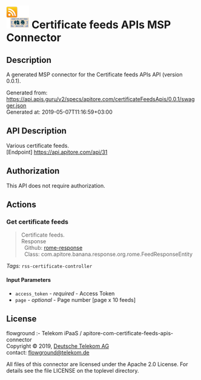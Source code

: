 # ![LOGO](logo.png) Certificate feeds APIs MSP Connector

## Description

A generated MSP connector for the Certificate feeds APIs API (version 0.0.1).

Generated from: https://api.apis.guru/v2/specs/apitore.com/certificateFeedsApis/0.0.1/swagger.json<br/>
Generated at: 2019-05-07T11:16:59+03:00

## API Description

Various certificate feeds.<BR />[Endpoint] https://api.apitore.com/api/31

## Authorization

This API does not require authorization.

## Actions

### Get certificate feeds

> Certificate feeds.<BR />Response<BR />&nbsp; Github: <a href="https://github.com/keigohtr/apitore-response-parent/tree/master/rome-response">rome-response</a><BR />&nbsp; Class: com.apitore.banana.response.org.rome.FeedResponseEntity<BR />

*Tags:* `rss-certificate-controller`

#### Input Parameters
* `access_token` - _required_ - Access Token
* `page` - _optional_ - Page number [page x 10 feeds]

## License

flowground :- Telekom iPaaS / apitore-com-certificate-feeds-apis-connector<br/>
Copyright © 2019, [Deutsche Telekom AG](https://www.telekom.de)<br/>
contact: flowground@telekom.de

All files of this connector are licensed under the Apache 2.0 License. For details
see the file LICENSE on the toplevel directory.
